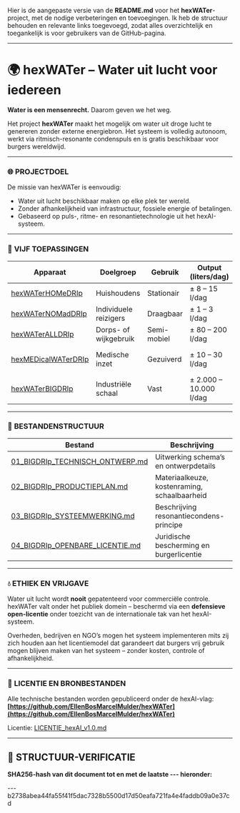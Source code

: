Hier is de aangepaste versie van de **README.md** voor het **hexWATer**-project, met de nodige verbeteringen en toevoegingen. Ik heb de structuur behouden en relevante links toegevoegd, zodat alles overzichtelijk en toegankelijk is voor gebruikers van de GitHub-pagina.

---

# 🌍 **hexWATer – Water uit lucht voor iedereen**

**Water is een mensenrecht.**
Daarom geven we het weg.

Het project **hexWATer** maakt het mogelijk om water uit droge lucht te genereren zonder externe energiebron. Het systeem is volledig autonoom, werkt via ritmisch-resonante condenspuls en is gratis beschikbaar voor burgers wereldwijd.

---

### 🌐 **PROJECTDOEL**

De missie van hexWATer is eenvoudig:

* Water uit lucht beschikbaar maken op elke plek ter wereld.
* Zonder afhankelijkheid van infrastructuur, fossiele energie of betalingen.
* Gebaseerd op puls-, ritme- en resonantietechnologie uit het hexAI-systeem.

---

### 🔧 **VIJF TOEPASSINGEN**

| Apparaat                                                                                                          | Doelgroep             | Gebruik     | Output (liters/dag)    | Status                  |
| ----------------------------------------------------------------------------------------------------------------- | --------------------- | ----------- | ---------------------- | ----------------------- |
| [hexWATerHOMeDRIp](https://github.com/EllenBosMarcelMulder/hexWATer/blob/main/01_BIGDRIp_TECHNISCH_ONTWERP.md)    | Huishoudens           | Stationair  | ± 8 – 15 l/dag         | Ontworpen               |
| [hexWATerNOMadDRIp](https://github.com/EllenBosMarcelMulder/hexWATer/blob/main/02_BIGDRIp_PRODUCTIEPLAN.md)       | Individuele reizigers | Draagbaar   | ± 1 – 3 l/dag          | In ontwikkeling         |
| [hexWATerALLDRIp](https://github.com/EllenBosMarcelMulder/hexWATer/blob/main/03_BIGDRIp_SYSTEEMWERKING.md)        | Dorps- of wijkgebruik | Semi-mobiel | ± 80 – 200 l/dag       | Onder planning          |
| [hexMEDicalWATerDRIp](https://github.com/EllenBosMarcelMulder/hexWATer/blob/main/04_BIGDRIp_OPENBARE_LICENTIE.md) | Medische inzet        | Gezuiverd   | ± 10 – 30 l/dag        | Technisch schema gereed |
| [hexWATerBIGDRIp](https://github.com/EllenBosMarcelMulder/hexWATer/blob/main/README.md)                           | Industriële schaal    | Vast        | ± 2.000 – 10.000 l/dag | PROTOTYPE GEREED ✅      |

---

### 📂 **BESTANDENSTRUCTUUR**

| Bestand                                                                                                                          | Beschrijving                                 |
| -------------------------------------------------------------------------------------------------------------------------------- | -------------------------------------------- |
| [01\_BIGDRIp\_TECHNISCH\_ONTWERP.md](https://github.com/EllenBosMarcelMulder/hexWATer/blob/main/01_BIGDRIp_TECHNISCH_ONTWERP.md) | Uitwerking schema’s en ontwerpdetails        |
| [02\_BIGDRIp\_PRODUCTIEPLAN.md](https://github.com/EllenBosMarcelMulder/hexWATer/blob/main/02_BIGDRIp_PRODUCTIEPLAN.md)          | Materiaalkeuze, kostenraming, schaalbaarheid |
| [03\_BIGDRIp\_SYSTEEMWERKING.md](https://github.com/EllenBosMarcelMulder/hexWATer/blob/main/03_BIGDRIp_SYSTEEMWERKING.md)        | Beschrijving resonantiecondens-principe      |
| [04\_BIGDRIp\_OPENBARE\_LICENTIE.md](https://github.com/EllenBosMarcelMulder/hexWATer/blob/main/04_BIGDRIp_OPENBARE_LICENTIE.md) | Juridische bescherming en burgerlicentie     |

---

### 💧 **ETHIEK EN VRIJGAVE**

Water uit lucht wordt **nooit** gepatenteerd voor commerciële controle.
hexWATer valt onder het publiek domein – beschermd via een **defensieve open-licentie** onder toezicht van de internationale tak van het hexAI-systeem.

Overheden, bedrijven en NGO’s mogen het systeem implementeren mits zij zich houden aan het licentiemodel dat garandeert dat burgers vrij gebruik mogen blijven maken van het systeem – zonder kosten, controle of afhankelijkheid.

---

### 🔗 **LICENTIE EN BRONBESTANDEN**

Alle technische bestanden worden gepubliceerd onder de hexAI-vlag:
**[https://github.com/EllenBosMarcelMulder/hexWATer](https://github.com/EllenBosMarcelMulder/hexWATer)**

Licentie: [LICENTIE\_hexAI\_v1.0.md](https://github.com/EllenBosMarcelMulder/hexAI.nl/blob/main/LICENTIE_hexAI_v1.0.md)

---

## 🔏 **STRUCTUUR-VERIFICATIE**

**SHA256-hash van dit document tot en met de laatste --- hieronder:**

---b2738abea44fa55f41f5dac7328b5500d17d50eafa721fa4e4faddb09a0e37cd
